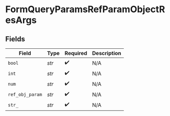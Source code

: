# FormQueryParamsRefParamObjectResArgs


## Fields

| Field              | Type               | Required           | Description        |
| ------------------ | ------------------ | ------------------ | ------------------ |
| `bool`             | *str*              | :heavy_check_mark: | N/A                |
| `int`              | *str*              | :heavy_check_mark: | N/A                |
| `num`              | *str*              | :heavy_check_mark: | N/A                |
| `ref_obj_param`    | *str*              | :heavy_check_mark: | N/A                |
| `str_`             | *str*              | :heavy_check_mark: | N/A                |